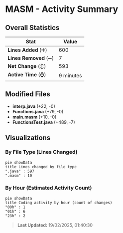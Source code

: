 # MASM - Activity Summary 

## Overall Statistics

| Stat                   | Value                                                             |
| ---------------------- | ----------------------------------------------------------------- |
| **Lines Added** (➕)   | 600                                          |
| **Lines Removed** (➖) | 7                                        |
| **Net Change** (↕)    | 593                |
| **Active Time** (⌚)   | 9 minutes |


## Modified Files
- **interp.java** (+22, -0)
- **Functions.java** (+79, -0)
- **main.masm** (+10, -0)
- **FunctionsTest.java** (+489, -7)

## Visualizations

### By File Type (Lines Changed)

```mermaid
pie showData
title Lines changed by file type
".java" : 597
".masm" : 10
```

### By Hour (Estimated Activity Count)

```mermaid
pie showData
title Coding activity by hour (count of changes)
"00h" : 1
"01h" : 6
"23h" : 2
```


> **Last Updated:** 19/02/2025, 01:40:30
